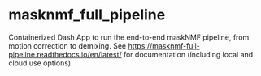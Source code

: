 # masknmf_full_pipeline
Containerized Dash App to run the end-to-end maskNMF pipeline, from motion correction to demixing. See https://masknmf-full-pipeline.readthedocs.io/en/latest/ for documentation (including local and cloud use options).